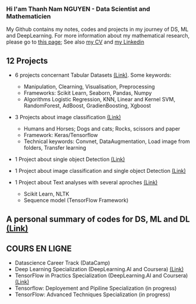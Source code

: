 ### Hi I'am Thanh Nam NGUYEN - Data Scientist and Mathematicien

My Github contains my notes, codes and projects in my journey of DS, ML and DeepLearning. For more information about my mathematical research, please go to [this page](https://sites.google.com/site/namthanhnguyenmath/research); See also [my CV](https://github.com/tnamng/tnamng/blob/main/CV_ThanhNamNGUYEN_resized.pdf) and [my Linkedin](https://www.linkedin.com/in/thanh-nam-nguyen-8a30a91a4/)


## 12 Projects

- 6 projects concernant Tabular Datasets [(Link)](https://github.com/tnamng/DataScience-Project-S). Some keywords:
    + Manipulation, Clearning, Visualisation, Preprocessing 
    + Frameworks: Scikit Learn, Seaborn, Pandas, Numpy
    + Algorithms Logistic Regression, KNN, Linear and Kernel SVM, RandomForest, AdBoost, GradienBoosting, Xgboost

- 3 Projects about image classification [(Link)](https://github.com/tnamng/Images-Classification-3_Projects)
    - Humans and Horses; Dogs and cats; Rocks, scissors and  paper
    - Framework: Keras/Tensorflow
    - Technical keywords: Convnet, DataAugmentation, Load image from folders, Transfer learning
  
- 1 Project about single object Detection [(Link)](https://github.com/tnamng/Images-Classification-3_Projects)

- 1 Project about image classification and single object Detection [(Link)](https://github.com/tnamng/Image-Single-Object-Detection)

- 1 Project about Text analyses with several aproches [(Link)](https://github.com/tnamng/Text-Analysis)
    - Scikit Learn, NLTK
    - Sequence model (TensorFlow Framework)

## A personal summary of codes for DS, ML and DL  [(Link)](https://github.com/tnamng/Summary-DataScience-ML-DL)

## COURS EN LIGNE

- Datascience Career Track (DataCamp)
- Deep Learning Specialization (DeepLearning.AI and Coursera) [(Link)](https://github.com/tnamng/Deep-Learning-Specialization-DeepLearningAI)
- TensorFlow in Practics Specialization (DeepLearning.AI and Coursera) [(Link)](https://github.com/tnamng/TensorFlow-in-Practice-Developer-DeepLearningAI)
- Tensorflow: Deployement and Pipiline Specialization (in progress) 
- TensorFlow: Advanced Techniques Specialization (in progress)
<!--- Backend Framework (Flask, Javascript, NodeJs) (starting)-->





<!--
**tnamng/tnamng** is a ✨ _special_ ✨ repository because its `README.md` (this file) appears on your GitHub profile.

Here are some ideas to get you started:

- 🔭 I’m currently working on ...
- 🌱 I’m currently learning ...
- 👯 I’m looking to collaborate on ...
- 🤔 I’m looking for help with ...
- 💬 Ask me about ...
- 📫 How to reach me: ...
- 😄 Pronouns: ...
- ⚡ Fun fact: ...
-->
